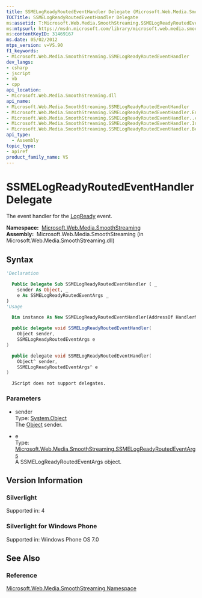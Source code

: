 ```yaml
---
title: SSMELogReadyRoutedEventHandler Delegate (Microsoft.Web.Media.SmoothStreaming)
TOCTitle: SSMELogReadyRoutedEventHandler Delegate
ms:assetid: T:Microsoft.Web.Media.SmoothStreaming.SSMELogReadyRoutedEventHandler
ms:mtpsurl: https://msdn.microsoft.com/library/microsoft.web.media.smoothstreaming.ssmelogreadyroutedeventhandler(v=VS.90)
ms:contentKeyID: 31469167
ms.date: 05/02/2012
mtps_version: v=VS.90
f1_keywords:
- Microsoft.Web.Media.SmoothStreaming.SSMELogReadyRoutedEventHandler
dev_langs:
- csharp
- jscript
- vb
- cpp
api_location:
- Microsoft.Web.Media.SmoothStreaming.dll
api_name:
- Microsoft.Web.Media.SmoothStreaming.SSMELogReadyRoutedEventHandler
- Microsoft.Web.Media.SmoothStreaming.SSMELogReadyRoutedEventHandler.EndInvoke
- Microsoft.Web.Media.SmoothStreaming.SSMELogReadyRoutedEventHandler..ctor
- Microsoft.Web.Media.SmoothStreaming.SSMELogReadyRoutedEventHandler.Invoke
- Microsoft.Web.Media.SmoothStreaming.SSMELogReadyRoutedEventHandler.BeginInvoke
api_type:
  - Assembly
topic_type:
- apiref
product_family_name: VS
---
```


# SSMELogReadyRoutedEventHandler Delegate

The event handler for the [LogReady](smoothstreamingmediaelement-logready-event-microsoft-web-media-smoothstreaming_1.md) event.

**Namespace:**  [Microsoft.Web.Media.SmoothStreaming](microsoft-web-media-smoothstreaming-namespace_1.md)  
**Assembly:**  Microsoft.Web.Media.SmoothStreaming (in Microsoft.Web.Media.SmoothStreaming.dll)

## Syntax

```vb
'Declaration

  Public Delegate Sub SSMELogReadyRoutedEventHandler ( _
    sender As Object, _
    e As SSMELogReadyRoutedEventArgs _
)
'Usage

  Dim instance As New SSMELogReadyRoutedEventHandler(AddressOf HandlerMethod)
```

```csharp
  public delegate void SSMELogReadyRoutedEventHandler(
    Object sender,
    SSMELogReadyRoutedEventArgs e
)
```

```cpp
  public delegate void SSMELogReadyRoutedEventHandler(
    Object^ sender, 
    SSMELogReadyRoutedEventArgs^ e
)
```

```jscript
  JScript does not support delegates.
```

### Parameters

  - sender  
    Type: [System.Object](https://msdn.microsoft.com/library/e5kfa45b)  
    The [Object](https://msdn.microsoft.com/library/e5kfa45b) sender.  

<!-- end list -->

  - e  
    Type: [Microsoft.Web.Media.SmoothStreaming.SSMELogReadyRoutedEventArgs](ssmelogreadyroutedeventargs-class-microsoft-web-media-smoothstreaming_1.md)  
    A SSMELogReadyRoutedEventArgs object.  

## Version Information

### Silverlight

Supported in: 4  

### Silverlight for Windows Phone

Supported in: Windows Phone OS 7.0  

## See Also

### Reference

[Microsoft.Web.Media.SmoothStreaming Namespace](microsoft-web-media-smoothstreaming-namespace_1.md)

